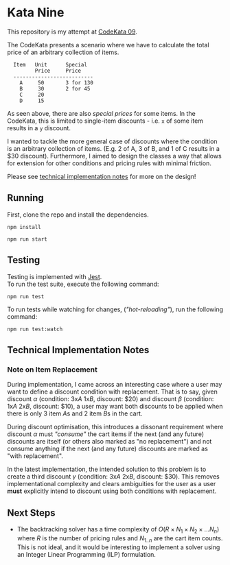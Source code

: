 # Kata Nine
This repository is my attempt at [CodeKata 09](http://codekata.com/kata/kata09-back-to-the-checkout/).

The CodeKata presents a scenario where we have to calculate the total price of an arbitrary collection of items.

```
  Item   Unit      Special
         Price     Price
  --------------------------
    A     50       3 for 130
    B     30       2 for 45
    C     20
    D     15
```

As seen above, there are also *special prices* for some items. In the CodeKata, this is limited to single-item discounts - i.e. `x` of some item results in a `y` discount.

I wanted to tackle the more general case of discounts where the condition is an arbitrary collection of items. (E.g. 2 of A, 3 of B, and 1 of C results in a $30 discount). Furthermore, I aimed to design the classes a way that allows for extension for other conditions and pricing rules with minimal friction.

Please see [technical implementation notes](#technical-implementation-notes) for more on the design!

## Running
First, clone the repo and install the dependencies.
```
npm install
```

```
npm run start
```

## Testing
Testing is implemented with [Jest](https://jestjs.io/). \
To run the test suite, execute the following command:
```
npm run test
```

To run tests while watching for changes, (*"hot-reloading"*), run the following command:
```
npm run test:watch
```

## Technical Implementation Notes

### Note on Item Replacement
During implementation, I came across an interesting case where a user may want to define a discount condition with replacement. That is to say, given discount $\alpha$ (condition: 3x$A$ 1x$B$, discount: $20) and discount $\beta$ (condition: 1x$A$ 2x$B$, discount: $10), a user may want both discounts to be applied when there is only 3 item $A$s and 2 item $B$s in the cart.

During discount optimisation, this introduces a dissonant requirement where discount $\alpha$ must *"consume"* the cart items if the next (and any future) discounts are itself (or others also marked as "no replacement") and not consume anything if the next (and any future) discounts are marked as "with replacement".

In the latest implementation, the intended solution to this problem is to create a third discount $\gamma$ (condition: 3x$A$ 2x$B$, discount: $30). This removes implementational complexity and clears ambiguities for the user as a user **must** explicitly intend to discount using both conditions with replacement.

## Next Steps
- The backtracking solver has a time complexity of $O(R\times N_1\times N_2\times ...N_n)$ where $R$ is the number of pricing rules and $N_{1..n}$ are the cart item counts. This is not ideal, and it would be interesting to implement a solver using an Integer Linear Programming (ILP) formulation. 